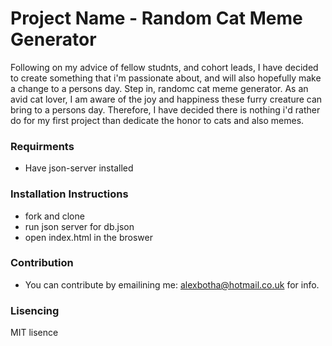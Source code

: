 # Project Name - Random Cat Meme Generator
Following on my advice of fellow studnts, and cohort leads, I have decided to create something that i'm passionate about, and will also hopefully make a change to a persons day. Step in, randomc cat meme generator. As an avid cat lover, I am aware of the joy and happiness these furry creature can bring to a persons day. Therefore, I have decided there is nothing i'd rather do for my first project than dedicate the honor to cats and also memes. 

### Requirments 
* Have json-server installed

### Installation Instructions 
* fork and clone
* run json server for db.json
* open index.html in the broswer

### Contribution 
* You can contribute by emailining me: alexbotha@hotmail.co.uk for info.

### Lisencing 
MIT lisence 
